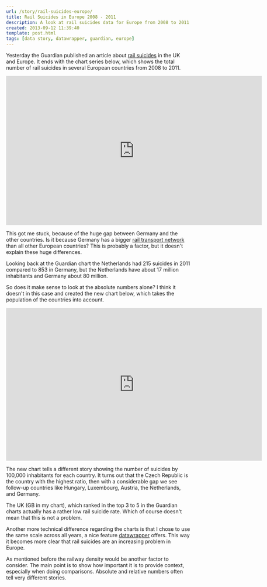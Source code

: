 ```yaml
---
url: /story/rail-suicides-europe/
title: Rail Suicides in Europe 2008 - 2011
description: A look at rail suicides data for Europe from 2008 to 2011 highlighting the importance of relating numbers.
created: 2013-09-12 11:39:40
template: post.html
tags: [data story, datawrapper, guardian, europe]
---
```

Yesterday the Guardian published an article about
[rail suicides](http://www.theguardian.com/news/datablog/2013/sep/11/uk-rail-suicides-decade-data)
in the UK and Europe. It ends with the chart series below, which shows the total
number of rail suicides in several European countries from 2008 to 2011.

<iframe src="http://cf.datawrapper.de/XefBI/1/" frameborder="0" allowtransparency="true" allowfullscreen webkitallowfullscreen mozallowfullscreen oallowfullscreen msallowfullscreen width="700" height="408"></iframe>

This got me stuck, because of the huge gap between Germany and the other
countries. Is it because Germany has a bigger
[rail transport network](https://en.wikipedia.org/wiki/List_of_countries_by_rail_transport_network_size)
than all other European countries? This is probably a factor, but it doesn't
explain these huge differences.

Looking back at the Guardian chart the Netherlands had 215 suicides in 2011
compared to 853 in Germany, but the Netherlands have about 17 million
inhabitants and Germany about 80 million.

So does it make sense to look at the absolute numbers alone? I think it doesn't
in this case and created the new chart below, which takes the population of the
countries into account.

<iframe src="http://cf.datawrapper.de/vTXHj/1/" frameborder="0" allowtransparency="true" allowfullscreen="allowfullscreen" webkitallowfullscreen="webkitallowfullscreen" mozallowfullscreen="mozallowfullscreen" oallowfullscreen="oallowfullscreen" msallowfullscreen="msallowfullscreen" width="700" height="418"></iframe>

The new chart tells a different story showing the number of suicides by 100,000
inhabitants for each country. It turns out that the Czech Republic is the country
with the highest ratio, then with a considerable gap we see follow-up countries
like Hungary, Luxembourg, Austria, the Netherlands, and Germany.

The UK (GB in my chart), which ranked in the top 3 to 5 in the Guardian charts
actually has a rather low rail suicide rate. Which of course doesn't mean that
this is not a problem.

Another more technical difference regarding the charts is that I chose to use
the same scale across all years, a nice feature [datawrapper](http://datawrapper.de/)
offers. This way it becomes more clear that rail suicides are an increasing
problem in Europe.

As mentioned before the railway density would be another factor to consider.
The main point is to show how important it is to provide context,
especially when doing comparisons. Absolute and relative numbers often tell
very different stories.